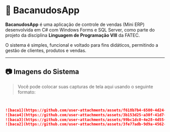 # 🛒 BacanudosApp

**BacanudosApp** é uma aplicação de controle de vendas (Mini ERP) desenvolvida em C# com Windows Forms e SQL Server, como parte do projeto da disciplina **Linguagem de Programação VIII** da FATEC.

O sistema é simples, funcional e voltado para fins didáticos, permitindo a gestão de clientes, produtos e vendas.

---

## 📷 Imagens do Sistema

> Você pode colocar suas capturas de tela aqui usando o seguinte formato:

```markdown


![baca1](https://github.com/user-attachments/assets/f618b7b4-6500-4d24-8e93-4b963606cdd2)
![baca4](https://github.com/user-attachments/assets/3b153d25-a30f-41d7-95c4-c56c40bf77ac)
![baca3](https://github.com/user-attachments/assets/99bc1dc0-4e28-4d55-bfa4-b473d4a0125b)
![baca2](https://github.com/user-attachments/assets/3fe77adb-9d9a-4562-92ad-5560663af6a2)
